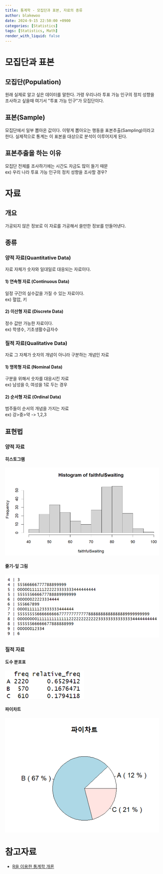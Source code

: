 ```yaml
---
title: 통계학 - 모집단과 표본, 자료의 종류
author: blakewoo
date: 2024-9-15 22:50:00 +0900
categories: [Statistics]
tags: [Statistics, Math]
render_with_liquid: false
---
```


# 모집단과 표본

## 모집단(Population)
원래 실제로 알고 싶은 데이터를 말한다.
가령 우리나라 투표 가능 인구의 정치 성향을 조사하고 싶을때
여기서 "투표 가능 인구"가 모집단이다.

## 표본(Sample)
모집단에서 일부 뽑아온 값이다. 이렇게 뽑아오는 행동을 표본추출(Sampling)이라고 한다.
실제적으로 통계는 이 표본을 대상으로 분석이 이루어지게 된다.

## 표본추출을 하는 이유
모집단 전체를 조사하기에는 시간도 자금도 많이 들기 때문   
ex) 우리 나라 투표 가능 인구의 정치 성향을 조사할 경우?   


# 자료
## 개요
가공되지 않은 정보로 이 자료를 가공해서 쓸만한 정보를 만들어낸다.

## 종류

### 양적 자료(Quantitative Data)
자료 자체가 숫자와 일대일로 대응되는 자료이다.

#### 1) 연속형 자료 (Continuous Data)
일정 구간의 실수값을 가질 수 있는 자료이다.   
ex) 혈압, 키

#### 2) 이산형 자료 (Discrete Data)
정수 값만 가능한 자료이다.   
ex) 학생수, 기초생활수급자수


### 질적 자료(Qualitative Data)
자료 그 자체가 숫자의 개념이 아니라 구분하는 개념인 자료
#### 1) 명목형 자료 (Nominal Data)
구분을 위해서 숫자를 대응시킨 자료   
ex) 남성을 0, 여성을 1로 두는 경우

#### 2) 순서형 자료 (Ordinal Data)
범주들이 순서의 개념을 가지는 자료   
ex) 강>중>약 -> 1,2,3

## 표현법
### 양적 자료
#### 히스토그램

![img_2.png](/assets/blog/statistics/type_of_graph/img_2.png)

#### 줄기-잎 그림

![img_3.png](/assets/blog/statistics/type_of_graph/img_3.png)

### 질적 자료
#### 도수 분포표

![img.png](/assets/blog/statistics/type_of_graph/img.png)

#### 파이차트

![img_1.png](/assets/blog/statistics/type_of_graph/img_1.png)


# 참고자료
- [R을 이용한 통계학 개론](https://www.kmooc.kr/view/course/detail/5086?tm=20240914182522)

